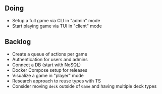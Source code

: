 ## Doing

- Setup a full game via CLI in "admin" mode
- Start playing game via TUI in "client" mode

## Backlog

- Create a queue of actions per game
- Authentication for users and admins
- Connect a DB (start with NoSQL)
- Docker Compose setup for releases
- Visualize a game in "player" mode
- Research approach to reuse types with TS
- Consider moving `deck` outside of `Game` and having multiple deck types
